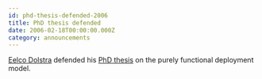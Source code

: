 ```yaml
---
id: phd-thesis-defended-2006
title: PhD thesis defended
date: 2006-02-18T00:00:00.000Z
category: announcements
---
```


[Eelco Dolstra](https://web.archive.org/web/20080205081357/https://people.cs.uu.nl/eelco) defended his [PhD thesis](https://edolstra.github.io/pubs/phd-thesis.pdf) on the purely functional deployment model.

